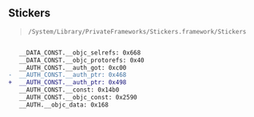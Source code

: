 ## Stickers

> `/System/Library/PrivateFrameworks/Stickers.framework/Stickers`

```diff

   __DATA_CONST.__objc_selrefs: 0x668
   __DATA_CONST.__objc_protorefs: 0x40
   __AUTH_CONST.__auth_got: 0xc00
-  __AUTH_CONST.__auth_ptr: 0x468
+  __AUTH_CONST.__auth_ptr: 0x498
   __AUTH_CONST.__const: 0x14b0
   __AUTH_CONST.__objc_const: 0x2590
   __AUTH.__objc_data: 0x168

```

